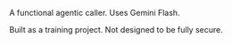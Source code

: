 A functional agentic caller. Uses Gemini Flash. 

Built as a training project. Not designed to be fully secure.